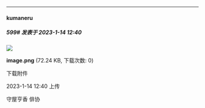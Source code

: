 

*****

####  kumaneru  
##### 599#       发表于 2023-1-14 12:40

<img src="https://img.saraba1st.com/forum/202301/14/124052a88zen68xu6doru7.png" referrerpolicy="no-referrer">

<strong>image.png</strong> (72.24 KB, 下载次数: 0)

下载附件

2023-1-14 12:40 上传

守屋亨香 俳协


